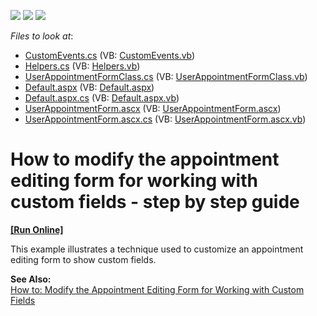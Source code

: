 <!-- default badges list -->
![](https://img.shields.io/endpoint?url=https://codecentral.devexpress.com/api/v1/VersionRange/128547477/13.1.4%2B)
[![](https://img.shields.io/badge/Open_in_DevExpress_Support_Center-FF7200?style=flat-square&logo=DevExpress&logoColor=white)](https://supportcenter.devexpress.com/ticket/details/E1074)
[![](https://img.shields.io/badge/📖_How_to_use_DevExpress_Examples-e9f6fc?style=flat-square)](https://docs.devexpress.com/GeneralInformation/403183)
<!-- default badges end -->
<!-- default file list -->
*Files to look at*:

* [CustomEvents.cs](./CS/WebSite/App_Code/CustomEvents.cs) (VB: [CustomEvents.vb](./VB/WebSite/App_Code/CustomEvents.vb))
* [Helpers.cs](./CS/WebSite/App_Code/Helpers.cs) (VB: [Helpers.vb](./VB/WebSite/App_Code/Helpers.vb))
* [UserAppointmentFormClass.cs](./CS/WebSite/App_Code/UserAppointmentFormClass.cs) (VB: [UserAppointmentFormClass.vb](./VB/WebSite/App_Code/UserAppointmentFormClass.vb))
* [Default.aspx](./CS/WebSite/Default.aspx) (VB: [Default.aspx](./VB/WebSite/Default.aspx))
* [Default.aspx.cs](./CS/WebSite/Default.aspx.cs) (VB: [Default.aspx.vb](./VB/WebSite/Default.aspx.vb))
* [UserAppointmentForm.ascx](./CS/WebSite/MyForms/UserAppointmentForm.ascx) (VB: [UserAppointmentForm.ascx](./VB/WebSite/MyForms/UserAppointmentForm.ascx))
* [UserAppointmentForm.ascx.cs](./CS/WebSite/MyForms/UserAppointmentForm.ascx.cs) (VB: [UserAppointmentForm.ascx.vb](./VB/WebSite/MyForms/UserAppointmentForm.ascx.vb))
<!-- default file list end -->
# How to modify the appointment editing form for working with custom fields - step by step guide
<!-- run online -->
**[[Run Online]](https://codecentral.devexpress.com/e1074/)**
<!-- run online end -->


<p>This example illustrates a technique used to customize an appointment editing form to show custom fields.</p>
<p><strong>See Also:</strong><br /><a href="https://documentation.devexpress.com/#AspNet/CustomDocument5464">How to: Modify the Appointment Editing Form for Working with Custom Fields</a></p>

<br/>


